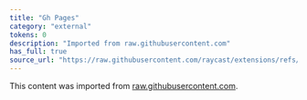```yaml
---
title: "Gh Pages"
category: "external"
tokens: 0
description: "Imported from raw.githubusercontent.com"
has_full: true
source_url: "https://raw.githubusercontent.com/raycast/extensions/refs/heads/gh-pages"
---
```


This content was imported from [raw.githubusercontent.com](https://raw.githubusercontent.com/raycast/extensions/refs/heads/gh-pages).
